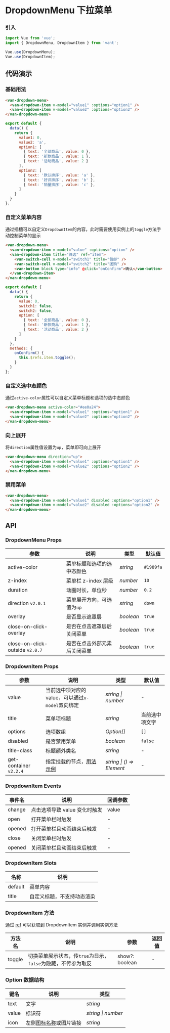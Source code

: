 # DropdownMenu 下拉菜单

### 引入

```js
import Vue from 'vue';
import { DropdownMenu, DropdownItem } from 'vant';

Vue.use(DropdownMenu);
Vue.use(DropdownItem);
```

## 代码演示

### 基础用法

```html
<van-dropdown-menu>
  <van-dropdown-item v-model="value1" :options="option1" />
  <van-dropdown-item v-model="value2" :options="option2" />
</van-dropdown-menu>
```

```js
export default {
  data() {
    return {
      value1: 0,
      value2: 'a',
      option1: [
        { text: '全部商品', value: 0 },
        { text: '新款商品', value: 1 },
        { text: '活动商品', value: 2 }
      ],
      option2: [
        { text: '默认排序', value: 'a' },
        { text: '好评排序', value: 'b' },
        { text: '销量排序', value: 'c' },
      ]
    }
  }
};
```

### 自定义菜单内容

通过插槽可以自定义`DropdownItem`的内容，此时需要使用实例上的`toggle`方法手动控制菜单的显示

```html
<van-dropdown-menu>
  <van-dropdown-item v-model="value" :options="option" />
  <van-dropdown-item title="筛选" ref="item">
    <van-switch-cell v-model="switch1" title="包邮" />
    <van-switch-cell v-model="switch2" title="团购" />
    <van-button block type="info" @click="onConfirm">确认</van-button>
  </van-dropdown-item>
</van-dropdown-menu>
```

```js
export default {
  data() {
    return {
      value: 0,
      switch1: false,
      switch2: false,
      option: [
        { text: '全部商品', value: 0 },
        { text: '新款商品', value: 1 },
        { text: '活动商品', value: 2 }
      ]
    }
  },
  methods: {
    onConfirm() {
      this.$refs.item.toggle();
    }
  }
};
```

### 自定义选中态颜色

通过`active-color`属性可以自定义菜单标题和选项的选中态颜色

```html
<van-dropdown-menu active-color="#ee0a24">
  <van-dropdown-item v-model="value1" :options="option1" />
  <van-dropdown-item v-model="value2" :options="option2" />
</van-dropdown-menu>
```

### 向上展开

将`direction`属性值设置为`up`，菜单即可向上展开

```html
<van-dropdown-menu direction="up">
  <van-dropdown-item v-model="value1" :options="option1" />
  <van-dropdown-item v-model="value2" :options="option2" />
</van-dropdown-menu>
```

### 禁用菜单

```html
<van-dropdown-menu>
  <van-dropdown-item v-model="value1" disabled :options="option1" />
  <van-dropdown-item v-model="value2" disabled :options="option2" />
</van-dropdown-menu>
```

## API

### DropdownMenu Props

| 参数 | 说明 | 类型 | 默认值 |
|------|------|------|------|
| active-color | 菜单标题和选项的选中态颜色 | *string* | `#1989fa` |
| z-index | 菜单栏 z-index 层级 | *number* | `10` |
| duration | 动画时长，单位秒 | *number* | `0.2` |
| direction `v2.0.1` | 菜单展开方向，可选值为`up` | *string* | `down` |
| overlay | 是否显示遮罩层 | *boolean* | `true` |
| close-on-click-overlay | 是否在点击遮罩层后关闭菜单 | *boolean* | `true` |
| close-on-click-outside `v2.0.7` | 是否在点击外部元素后关闭菜单 | *boolean* | `true` |

### DropdownItem Props

| 参数 | 说明 | 类型 | 默认值 |
|------|------|------|------|
| value | 当前选中项对应的 value，可以通过`v-model`双向绑定 | *string \| number* | - |
| title | 菜单项标题 | *string* | 当前选中项文字 |
| options | 选项数组 | *Option[]* | `[]` |
| disabled | 是否禁用菜单 | *boolean* | `false` |
| title-class | 标题额外类名 | *string* | - |
| get-container `v2.2.4` | 指定挂载的节点，[用法示例](#/zh-CN/popup#zhi-ding-gua-zai-wei-zhi) | *string \| () => Element* | - |

### DropdownItem Events

| 事件名 | 说明 | 回调参数 |
|------|------|------|
| change | 点击选项导致 value 变化时触发 | value |
| open | 打开菜单栏时触发 | - |
| opened | 打开菜单栏且动画结束后触发 | - |
| close | 关闭菜单栏时触发 | - |
| opened | 关闭菜单栏且动画结束后触发 | - |

### DropdownItem Slots

| 名称 | 说明 |
|------|------|
| default | 菜单内容 |
| title | 自定义标题，不支持动态渲染 |

### DropdownItem 方法

通过 [ref](https://cn.vuejs.org/v2/api/#ref) 可以获取到 DropdownItem 实例并调用实例方法

| 方法名 | 说明 | 参数 | 返回值 |
|------|------|------|------|
| toggle | 切换菜单展示状态，传`true`为显示，`false`为隐藏，不传参为取反 | show?: boolean | - |

### Option 数据结构

| 键名 | 说明 | 类型 |
|------|------|------|
| text | 文字 | *string* |
| value | 标识符 | *string \| number* |
| icon | 左侧[图标名称](#/zh-CN/icon)或图片链接 | *string* |
